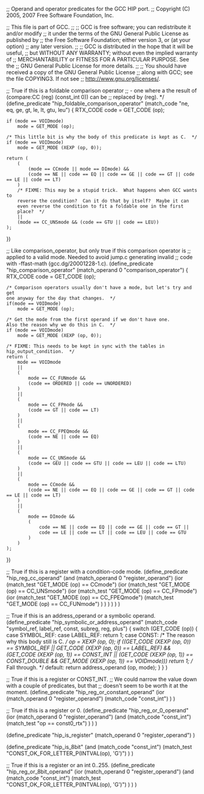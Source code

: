 ;; Operand and operator predicates for the GCC HIP port.
;; Copyright (C) 2005, 2007 Free Software Foundation, Inc.

;; This file is part of GCC.
;;
;; GCC is free software; you can redistribute it and/or modify
;; it under the terms of the GNU General Public License as published by
;; the Free Software Foundation; either version 3, or (at your option)
;; any later version.
;;
;; GCC is distributed in the hope that it will be useful,
;; but WITHOUT ANY WARRANTY; without even the implied warranty of
;; MERCHANTABILITY or FITNESS FOR A PARTICULAR PURPOSE.  See the
;; GNU General Public License for more details.
;;
;; You should have received a copy of the GNU General Public License
;; along with GCC; see the file COPYING3.  If not see
;; <http://www.gnu.org/licenses/>.


;; True if this is a foldable comparison operator
;; - one where a the result of (compare:CC (reg) (const_int 0)) can be
;; replaced by (reg).  */
(define_predicate "hip_foldable_comparison_operator"
	(match_code "ne, eq, ge, gt, le, lt, gtu, leu")
{
	RTX_CODE code = GET_CODE (op);

	if (mode == VOIDmode)
		mode = GET_MODE (op);

	/* This little bit is why the body of this predicate is kept as C.  */
	if (mode == VOIDmode)
		mode = GET_MODE (XEXP (op, 0));

	return (
		(
			(mode == CCmode || mode == DImode) &&
			(code == NE || code == EQ || code == GE || code == GT || code == LE || code == LT)
		)
		/* FIXME: This may be a stupid trick.  What happens when GCC wants to
		reverse the condition?  Can it do that by itself?  Maybe it can
		even reverse the condition to fit a foldable one in the first
		place?  */
		||
		(mode == CC_UNSmode && (code == GTU || code == LEU))
	);
})

;; Like comparison_operator, but only true if this comparison operator is
;; applied to a valid mode.  Needed to avoid jump.c generating invalid
;; code with -ffast-math (gcc.dg/20001228-1.c).
(define_predicate "hip_comparison_operator"
	(match_operand 0 "comparison_operator")
{
	RTX_CODE code = GET_CODE (op);

	/* Comparison operators usually don't have a mode, but let's try and get
	one anyway for the day that changes.  */
	if(mode == VOIDmode)
		mode = GET_MODE (op);

	/* Get the mode from the first operand if we don't have one.
	Also the reason why we do this in C.  */
	if (mode == VOIDmode)
		mode = GET_MODE (XEXP (op, 0));

	/* FIXME: This needs to be kept in sync with the tables in
	hip_output_condition.  */
	return (
		mode == VOIDmode
		||
		(
			mode == CC_FUNmode &&
			(code == ORDERED || code == UNORDERED)
		)
		||
		(
			mode == CC_FPmode &&
			(code == GT || code == LT)
		)
		||
		(
			mode == CC_FPEQmode &&
			(code == NE || code == EQ)
		)
		||
		(
			mode == CC_UNSmode &&
			(code == GEU || code == GTU || code == LEU || code == LTU)
		)
		||
		(
			mode == CCmode &&
			(code == NE || code == EQ || code == GE || code == GT || code == LE || code == LT)
		)
		||
		(
			mode == DImode &&
			(
				code == NE || code == EQ || code == GE || code == GT ||
				code == LE || code == LT || code == LEU || code == GTU
			)
		)
	);
})

;; True if this is a register with a condition-code mode.
(define_predicate "hip_reg_cc_operand"
	(and
		(match_operand 0 "register_operand")
		(ior
			(match_test "GET_MODE (op) == CCmode")
			(ior
				(match_test "GET_MODE (op) == CC_UNSmode")
				(ior
					(match_test "GET_MODE (op) == CC_FPmode")
					(ior
						(match_test "GET_MODE (op) == CC_FPEQmode")
						(match_test "GET_MODE (op) == CC_FUNmode")
					)
				)
			)
		)
	)
)

;; True if this is an address_operand or a symbolic operand.
(define_predicate "hip_symbolic_or_address_operand"
	(match_code "symbol_ref, label_ref, const, subreg, reg, plus")
	{
	  switch (GET_CODE (op))
		{
		case SYMBOL_REF:
		case LABEL_REF:
		  return 1;
		case CONST:
		  /* The reason why this body still is C.  */
		  op = XEXP (op, 0);
		  if ((GET_CODE (XEXP (op, 0)) == SYMBOL_REF
		   || GET_CODE (XEXP (op, 0)) == LABEL_REF)
		  && (GET_CODE (XEXP (op, 1)) == CONST_INT
			  || (GET_CODE (XEXP (op, 1)) == CONST_DOUBLE
			  && GET_MODE (XEXP (op, 1)) == VOIDmode)))
		return 1;
		  /* Fall through.  */
		default:
		  return address_operand (op, mode);
		}
	}
)

;; True if this is a register or CONST_INT.
;; We could narrow the value down with a couple of predicates, but that
;; doesn't seem to be worth it at the moment.
(define_predicate "hip_reg_or_constant_operand"
	(ior
		(match_operand 0 "register_operand")
		(match_code "const_int")
	)
)

;; True if this is a register or 0.
(define_predicate "hip_reg_or_0_operand"
	(ior
		(match_operand 0 "register_operand")
		(and
			(match_code "const_int")
			(match_test "op == const0_rtx")
		)
	)
)

(define_predicate "hip_is_register"
	(match_operand 0 "register_operand")
)

(define_predicate "hip_is_8bit"
	(and
		(match_code "const_int")
		(match_test "CONST_OK_FOR_LETTER_P(INTVAL(op), 'G')")
	)
)

;; True if this is a register or an int 0..255.
(define_predicate "hip_reg_or_8bit_operand"
	(ior
		(match_operand 0 "register_operand")
		(and
			(match_code "const_int")
			(match_test "CONST_OK_FOR_LETTER_P(INTVAL(op), 'G')")
		)
	)
)
